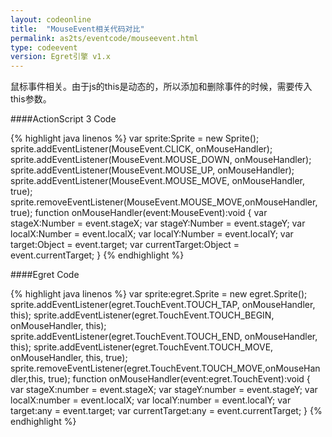 ```yaml
---
layout: codeonline
title:  "MouseEvent相关代码对比"
permalink: as2ts/eventcode/mouseevent.html
type: codeevent
version: Egret引擎 v1.x
---
```


鼠标事件相关。由于js的this是动态的，所以添加和删除事件的时候，需要传入this参数。

####ActionScript 3 Code

{% highlight java linenos %}
var sprite:Sprite = new Sprite();
sprite.addEventListener(MouseEvent.CLICK, onMouseHandler);
sprite.addEventListener(MouseEvent.MOUSE_DOWN, onMouseHandler);
sprite.addEventListener(MouseEvent.MOUSE_UP, onMouseHandler);
sprite.addEventListener(MouseEvent.MOUSE_MOVE, onMouseHandler, true);
sprite.removeEventListener(MouseEvent.MOUSE_MOVE,onMouseHandler, true);
function onMouseHandler(event:MouseEvent):void
{
    var stageX:Number = event.stageX;
    var stageY:Number = event.stageY;
    var localX:Number = event.localX;
    var localY:Number = event.localY;
    var target:Object = event.target;
    var currentTarget:Object = event.currentTarget;
}
{% endhighlight %}

####Egret Code

{% highlight java linenos %}
var sprite:egret.Sprite = new egret.Sprite();
sprite.addEventListener(egret.TouchEvent.TOUCH_TAP, onMouseHandler, this);
sprite.addEventListener(egret.TouchEvent.TOUCH_BEGIN, onMouseHandler, this);
sprite.addEventListener(egret.TouchEvent.TOUCH_END, onMouseHandler, this);
sprite.addEventListener(egret.TouchEvent.TOUCH_MOVE, onMouseHandler, this, true);
sprite.removeEventListener(egret.TouchEvent.TOUCH_MOVE,onMouseHandler,this, true);
function onMouseHandler(event:egret.TouchEvent):void
{
    var stageX:number = event.stageX;
    var stageY:number = event.stageY;
    var localX:number = event.localX;
    var localY:number = event.localY;
    var target:any = event.target;
    var currentTarget:any = event.currentTarget;
}
{% endhighlight %}